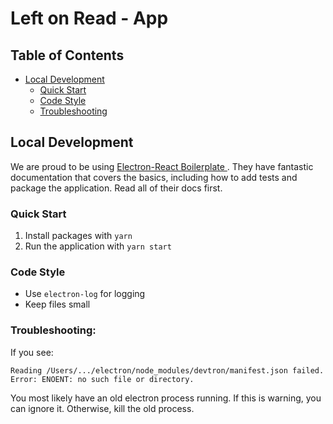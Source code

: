 # Left on Read - App

## Table of Contents

-   [Local Development](#local-development)
    -   [Quick Start](#quick-start)
    -   [Code Style](#code-style)
    -   [Troubleshooting](#troubleshooting)

## Local Development

<!-- TODO: move all of this to a CONTRIBUTING.md -->

We are proud to be using [Electron-React Boilerplate
](https://electron-react-boilerplate.js.org/). They have fantastic documentation that covers the basics, including how to add tests and package the application. Read all of their docs first.

### Quick Start

1. Install packages with `yarn`
2. Run the application with `yarn start`

### Code Style

-   Use `electron-log` for logging
-   Keep files small

### Troubleshooting:

If you see:

```
Reading /Users/.../electron/node_modules/devtron/manifest.json failed.
Error: ENOENT: no such file or directory.
```

You most likely have an old electron process running. If this is warning, you can ignore it. Otherwise, kill the old process.
